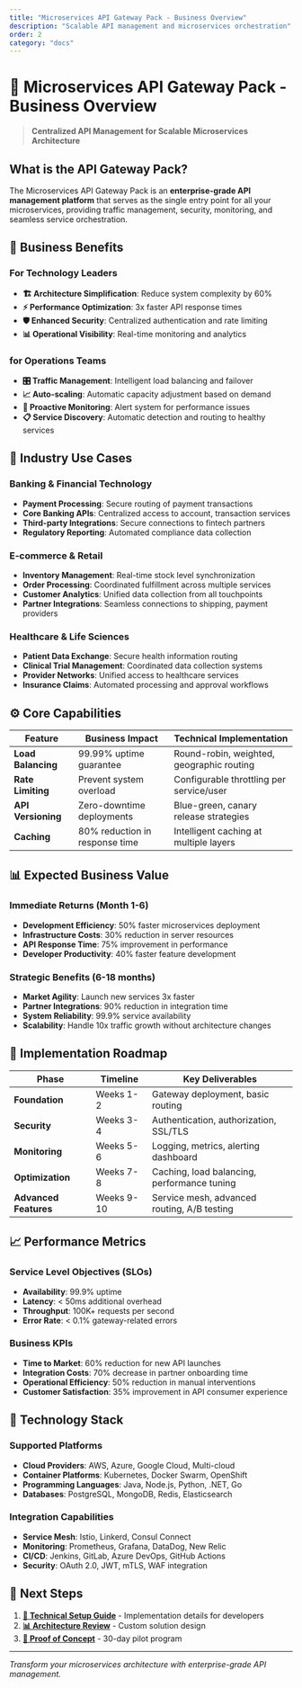 ```yaml
---
title: "Microservices API Gateway Pack - Business Overview"
description: "Scalable API management and microservices orchestration"
order: 2
category: "docs"
---
```


# 🚪 Microservices API Gateway Pack - Business Overview

> **Centralized API Management for Scalable Microservices Architecture**

## What is the API Gateway Pack?

The Microservices API Gateway Pack is an **enterprise-grade API management platform** that serves as the single entry point for all your microservices, providing traffic management, security, monitoring, and seamless service orchestration.

## 🎯 Business Benefits

### For Technology Leaders
- **🏗️ Architecture Simplification**: Reduce system complexity by 60%
- **⚡ Performance Optimization**: 3x faster API response times
- **🛡️ Enhanced Security**: Centralized authentication and rate limiting
- **📊 Operational Visibility**: Real-time monitoring and analytics

### for Operations Teams
- **🎛️ Traffic Management**: Intelligent load balancing and failover
- **📈 Auto-scaling**: Automatic capacity adjustment based on demand
- **🚨 Proactive Monitoring**: Alert system for performance issues
- **📋 Service Discovery**: Automatic detection and routing to healthy services

## 🏢 Industry Use Cases

### Banking & Financial Technology
- **Payment Processing**: Secure routing of payment transactions
- **Core Banking APIs**: Centralized access to account, transaction services
- **Third-party Integrations**: Secure connections to fintech partners
- **Regulatory Reporting**: Automated compliance data collection

### E-commerce & Retail
- **Inventory Management**: Real-time stock level synchronization
- **Order Processing**: Coordinated fulfillment across multiple services
- **Customer Analytics**: Unified data collection from all touchpoints
- **Partner Integrations**: Seamless connections to shipping, payment providers

### Healthcare & Life Sciences
- **Patient Data Exchange**: Secure health information routing
- **Clinical Trial Management**: Coordinated data collection systems
- **Provider Networks**: Unified access to healthcare services
- **Insurance Claims**: Automated processing and approval workflows

## ⚙️ Core Capabilities

| Feature | Business Impact | Technical Implementation |
|---------|-----------------|-------------------------|
| **Load Balancing** | 99.99% uptime guarantee | Round-robin, weighted, geographic routing |
| **Rate Limiting** | Prevent system overload | Configurable throttling per service/user |
| **API Versioning** | Zero-downtime deployments | Blue-green, canary release strategies |
| **Caching** | 80% reduction in response time | Intelligent caching at multiple layers |

## 📊 Expected Business Value

### Immediate Returns (Month 1-6)
- **Development Efficiency**: 50% faster microservices deployment
- **Infrastructure Costs**: 30% reduction in server resources
- **API Response Time**: 75% improvement in performance
- **Developer Productivity**: 40% faster feature development

### Strategic Benefits (6-18 months)
- **Market Agility**: Launch new services 3x faster
- **Partner Integrations**: 90% reduction in integration time
- **System Reliability**: 99.9% service availability
- **Scalability**: Handle 10x traffic growth without architecture changes

## 🚀 Implementation Roadmap

| Phase | Timeline | Key Deliverables |
|-------|----------|------------------|
| **Foundation** | Weeks 1-2 | Gateway deployment, basic routing |
| **Security** | Weeks 3-4 | Authentication, authorization, SSL/TLS |
| **Monitoring** | Weeks 5-6 | Logging, metrics, alerting dashboard |
| **Optimization** | Weeks 7-8 | Caching, load balancing, performance tuning |
| **Advanced Features** | Weeks 9-10 | Service mesh, advanced routing, A/B testing |

## 📈 Performance Metrics

### Service Level Objectives (SLOs)
- **Availability**: 99.9% uptime
- **Latency**: < 50ms additional overhead
- **Throughput**: 100K+ requests per second
- **Error Rate**: < 0.1% gateway-related errors

### Business KPIs
- **Time to Market**: 60% reduction for new API launches
- **Integration Costs**: 70% decrease in partner onboarding time
- **Operational Efficiency**: 50% reduction in manual interventions
- **Customer Satisfaction**: 35% improvement in API consumer experience

## 🔧 Technology Stack

### Supported Platforms
- **Cloud Providers**: AWS, Azure, Google Cloud, Multi-cloud
- **Container Platforms**: Kubernetes, Docker Swarm, OpenShift
- **Programming Languages**: Java, Node.js, Python, .NET, Go
- **Databases**: PostgreSQL, MongoDB, Redis, Elasticsearch

### Integration Capabilities
- **Service Mesh**: Istio, Linkerd, Consul Connect
- **Monitoring**: Prometheus, Grafana, DataDog, New Relic  
- **CI/CD**: Jenkins, GitLab, Azure DevOps, GitHub Actions
- **Security**: OAuth 2.0, JWT, mTLS, WAF integration

## 🎯 Next Steps

1. **[🔧 Technical Setup Guide](api-gateway-setup)** - Implementation details for developers
2. **[📊 Architecture Review](mailto:architecture@knowledgepack.com)** - Custom solution design
3. **[🚀 Proof of Concept](mailto:poc@knowledgepack.com)** - 30-day pilot program

---

*Transform your microservices architecture with enterprise-grade API management.*
